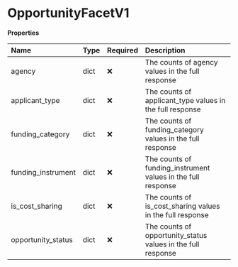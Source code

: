 # OpportunityFacetV1

**Properties**

| Name               | Type | Required | Description                                                  |
| :----------------- | :--- | :------- | :----------------------------------------------------------- |
| agency             | dict | ❌       | The counts of agency values in the full response             |
| applicant_type     | dict | ❌       | The counts of applicant_type values in the full response     |
| funding_category   | dict | ❌       | The counts of funding_category values in the full response   |
| funding_instrument | dict | ❌       | The counts of funding_instrument values in the full response |
| is_cost_sharing    | dict | ❌       | The counts of is_cost_sharing values in the full response    |
| opportunity_status | dict | ❌       | The counts of opportunity_status values in the full response |

<!-- This file was generated by liblab | https://liblab.com/ -->

